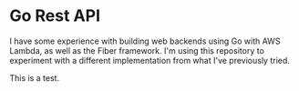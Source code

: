# Go Rest API

I have some experience with building web backends using Go with AWS Lambda, as well as the Fiber framework. I'm using this repository to experiment with a different implementation from what I've previously tried.

This is a test.